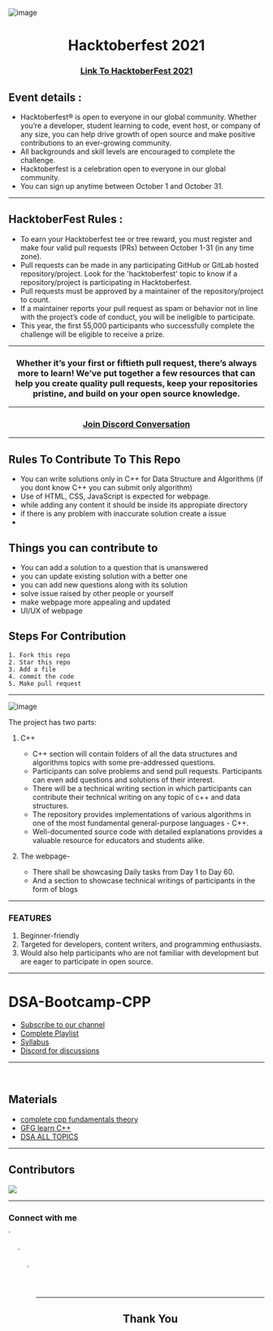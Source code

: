 ![image](https://user-images.githubusercontent.com/64991656/133310425-514d4b98-b7db-4a79-9aa6-d9b4d8eb393f.png)

<h1 align="center"> Hacktoberfest 2021 </h1>

<h3 align="center">
    <a href="https://hacktoberfest.digitalocean.com/">
        Link To HacktoberFest 2021
    </a>
</h3>

## Event details :

- Hacktoberfest® is open to everyone in our global community. Whether you’re a developer, student learning to code, event host, or company of any size, you can help drive growth of open source and make positive contributions to an ever-growing community. 
- All backgrounds and skill levels are encouraged to complete the challenge.
- Hacktoberfest is a celebration open to everyone in our global community.
- You can sign up anytime between October 1 and October 31.

---

## HacktoberFest Rules :

- To earn your Hacktoberfest tee or tree reward, you must register and make four valid pull requests (PRs) between October 1-31 (in any time zone). 
- Pull requests can be made in any participating GitHub or GitLab hosted repository/project. Look for the 'hacktoberfest' topic to know if a repository/project is participating in Hacktoberfest. 
- Pull requests must be approved by a maintainer of the repository/project to count. 
- If a maintainer reports your pull request as spam or behavior not in line with the project’s code of conduct, you will be ineligible to participate. 
- This year, the first 55,000 participants who successfully complete the challenge will be eligible to receive a prize.

***
<h3 align="center"> Whether it’s your first or fiftieth pull request, there’s always more to learn! We’ve put together a few resources that can help you create quality pull requests, keep your repositories pristine, and build on your open source knowledge. </h3>

***

<h3 align="center">
    <a href="https://discord.com/invite/hacktoberfest/">
       Join Discord Conversation
    </a>
</h3>

***
## Rules To Contribute To This Repo

-   You can write solutions only in C++ for Data Structure and Algorithms (if you dont know C++ you can submit only algorithm) 
-   Use of HTML, CSS, JavaScript is expected for webpage.
-   while adding any content it should be inside its appropiate directory
-   if there is any  problem with inaccurate solution create a issue 
-   

## Things you can contribute to 
-   You can add a solution to a question that is unanswered
-   you can update existing solution with a better one
-   you can add new questions along with its solution
-   solve issue raised by other people or yourself
-   make webpage more appealing and updated
-   UI/UX of webpage

## Steps For Contribution

    1. Fork this repo
    2. Star this repo
    3. Add a file
    4. commit the code
    5. Make pull request
    
***

![image](https://user-images.githubusercontent.com/64991656/133085022-e507d7da-e824-4226-be49-0f549cd78e17.png)

The project has two parts: 
1. C++
    - C++ section will contain folders of all the data structures and algorithms topics with some pre-addressed questions. 
    - Participants can solve problems and send pull requests. Participants can even add questions and solutions of their interest.
    - There will be a technical writing section in which participants can contribute their technical writing on any topic of c++ and data structures.
    - The repository provides implementations of various algorithms in one of the most fundamental general-purpose languages - C++.
    - Well-documented source code with detailed explanations provides a valuable resource for educators and students alike.

2. The webpage- 
    - There shall be showcasing Daily tasks from Day 1 to Day 60. 
    - And a section to showcase technical writings of participants in the form of blogs 

---
### FEATURES
1. Beginner-friendly
2. Targeted for developers, content writers, and programming enthusiasts.
3. Would also help participants who are not familiar with development but are eager to participate in open source.

---

# DSA-Bootcamp-CPP

- [Subscribe to our channel](https://youtube.com/channel/UCZrPV5fhnvvG3C0m8RrIFhA)
- [Complete Playlist](https://youtube.com/playlist?list=PL2FviLYGTpU0rr01Lcr-1bNYv8x58EIZq)
- [Syllabus](https://github.com/Sushreesatarupa/DSA-60Days/blob/main/b29678fe27a487f4835e6291a9302224.pdf)
- [Discord for discussions](https://discord.gg/MezpseWz)


---
<br>

## Materials
- [complete cpp fundamentals theory](https://github.com/Sushreesatarupa/Description-of-dsa60/blob/main/C%2B%2B%20theory.html)
- [GFG learn C++](https://practice.geeksforgeeks.org/courses/fork-cpp)
- [DSA ALL TOPICS](https://www.geeksforgeeks.org/data-structures)

---

## Contributors
<a href="https://github.com/Sushreesatarupa/DSA-cpp-Hacktoberfest2021/graphs/contributors">
  <img src="https://contrib.rocks/image?repo=Sushreesatarupa/DSA-cpp-Hacktoberfest2021" />
</a>

---

### Connect with me
<p>
<a href="https://www.linkedin.com/in/sushree-satarupa-4a45411a5/">
  <img align="left" alt="Sushree's LinkdeIn" width="3%" src="https://cdn.jsdelivr.net/npm/simple-icons@v3/icons/linkedin.svg" />
</a>  <br><br>
    
<a href="https://www.instagram.com/satarupa_ss/">
  <img align="left" alt="Sushree's Instagram" width="3%" src="https://cdn.jsdelivr.net/npm/simple-icons@v3/icons/instagram.svg" />
</a><br><br>
    
<a href="https://twitter.com/SatarupaSushree">
  <img align="left" alt="Sushree's Twitter" width="3%" src="https://cdn.jsdelivr.net/npm/simple-icons@v3/icons/twitter.svg" />
</a>&ensp;&ensp;&ensp;
</p>
<br>

---

<h2 align="center">
    <p>
        Thank You
    </p>
</h2>


    
